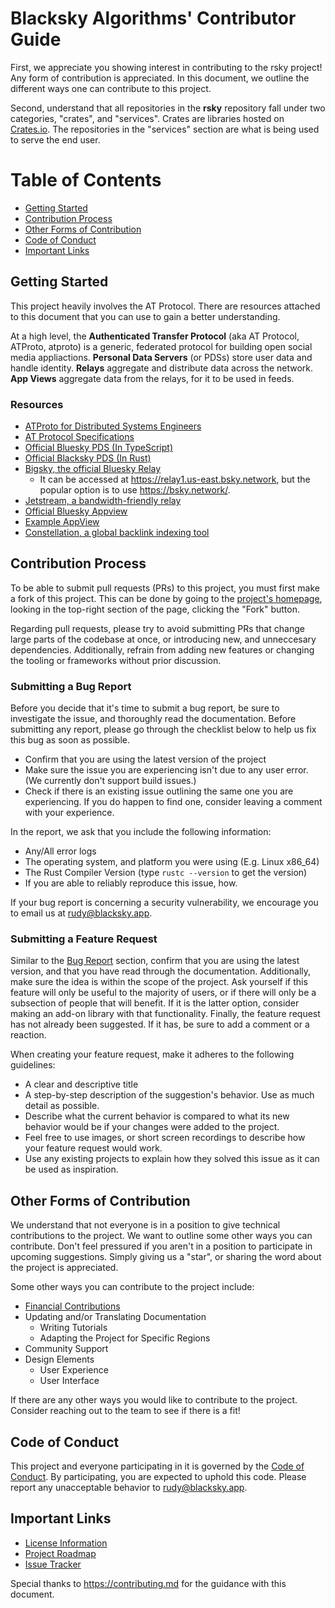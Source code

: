 # Blacksky Algorithms' Contributor Guide

First, we appreciate you showing interest in contributing to the rsky project! Any form of contribution is appreciated.
In this document, we outline the different ways one can contribute to this project.

Second, understand that all repositories in the **rsky** repository fall under two categories,
"crates", and "services". Crates are libraries hosted on [Crates.io](https://crates.io/search?q=rsky).
The repositories in the "services" section are what is being used to serve the end user.

# Table of Contents
- [Getting Started](#getting-started)
- [Contribution Process](#contribution-process)
- [Other Forms of Contribution](#other-forms-of-contribution)
- [Code of Conduct](#code-of-conduct)
- [Important Links](#important-links)

## Getting Started
This project heavily involves the AT Protocol. There are resources attached to this
document that you can use to gain a better understanding.

At a high level, the **Authenticated Transfer Protocol** (aka AT Protocol, ATProto, atproto) is a generic, federated protocol for
building open social media appliactions. **Personal Data Servers** (or PDSs) store user data
and handle identity. **Relays** aggregate and distribute data across the network. **App Views** aggregate data from
the relays, for it to be used in feeds.

### Resources
* [ATProto for Distributed Systems Engineers](https://atproto.com/articles/atproto-for-distsys-engineers)
* [AT Protocol Specifications](https://atproto.com/#resources)
* [Official Bluesky PDS (In TypeScript)](https://github.com/bluesky-social/atproto/tree/main/packages/pds)
* [Official Blacksky PDS (In Rust)](https://github.com/blacksky-algorithms/rsky/tree/main/rsky-pds)
* [Bigsky, the official Bluesky Relay](https://github.com/bluesky-social/indigo/tree/main/cmd/bigsky)
  * It can be accessed at https://relay1.us-east.bsky.network, but the popular option is to use https://bsky.network/.
* [Jetstream, a bandwidth-friendly relay](https://github.com/bluesky-social/jetstream)
* [Official Bluesky Appview](https://github.com/bluesky-social/atproto/tree/main/packages/bsky)
* [Example AppView](https://github.com/bluesky-social/statusphere-example-app/tree/main)
* [Constellation, a global backlink indexing tool](https://github.com/at-microcosm/links/tree/main/constellation)

## Contribution Process

To be able to submit pull requests (PRs) to this project, you must first make a fork of this project. This can be done by
going to the [project's homepage](https://github.com/blacksky-algorithms/rsky), looking in the top-right section of
the page, clicking the "Fork" button. 

Regarding pull requests, please try to avoid submitting PRs that change large parts of the codebase at once, or 
introducing new, and unneccesary dependencies. Additionally, refrain from adding new features or changing the
tooling or frameworks without prior discussion.

### Submitting a Bug Report
Before you decide that it's time to submit a bug report, be sure to investigate the issue, and thoroughly read
the documentation. Before submitting any report, please go through the checklist below to help us fix this bug
as soon as possible.
- Confirm that you are using the latest version of the project
- Make sure the issue you are experiencing isn't due to any user error. (We currently don't support build issues.)
- Check if there is an existing issue outlining the same one you are experiencing. If you do happen to find one,
consider leaving a comment with your experience.

In the report, we ask that you include the following information: 
- Any/All error logs
- The operating system, and platform you were using (E.g. Linux x86_64)
- The Rust Compiler Version (type `rustc --version` to get the version)
- If you are able to reliably reproduce this issue, how.

If your bug report is concerning a security vulnerability, we encourage you to email us at rudy@blacksky.app.

### Submitting a Feature Request
Similar to the [Bug Report](#submitting-a-bug-report) section, confirm that you are using the latest version, and that
you have read through the documentation. Additionally, make sure the idea is within the scope of the project. Ask
yourself if this feature will only be useful to the majority of users, or if there will only be a subsection of people
that will benefit. If it is the latter option, consider making an add-on library with that functionality. Finally,
the feature request has not already been suggested. If it has, be sure to add a comment or a reaction.

When creating your feature request, make it adheres to the following guidelines:
- A clear and descriptive title
- A step-by-step description of the suggestion's behavior. Use as much detail as possible.
- Describe what the current behavior is compared to what its new behavior would be if your changes were added to the
project.
- Feel free to use images, or short screen recordings to describe how your feature request would work.
- Use any existing projects to explain how they solved this issue as it can be used as inspiration.

## Other Forms of Contribution
We understand that not everyone is in a position to give technical contributions to the project. We want to outline some
other ways you can contribute. Don't feel pressured if you aren't in a position to participate in upcoming suggestions.
Simply giving us a "star", or sharing the word about the project is appreciated.

Some other ways you can contribute to the project include:
- [Financial Contributions](https://opencollective.com/blacksky)
- Updating and/or Translating Documentation
  - Writing Tutorials
  - Adapting the Project for Specific Regions
- Community Support
- Design Elements
  - User Experience
  - User Interface

If there are any other ways you would like to contribute to the project. Consider reaching out to the team to see if 
there is a fit! 

## Code of Conduct
This project and everyone participating in it is governed by the [Code of Conduct](https://github.com/blacksky-algorithms/rsky/blob/main/.github/CODE_OF_CONDUCT.md). 
By participating, you are expected to uphold this code. Please report any unacceptable behavior to rudy@blacksky.app.

## Important Links
* [License Information](https://github.com/blacksky-algorithms/rsky/blob/main/LICENSE)
* [Project Roadmap](https://github.com/blacksky-algorithms/rsky/blob/main/ROADMAP.md)
* [Issue Tracker](https://github.com/blacksky-algorithms/rsky/issues)

Special thanks to https://contributing.md for the guidance with this document.
